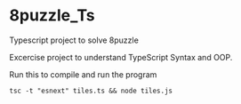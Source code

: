 # 8puzzle_Ts
Typescript project to solve 8puzzle

Excercise project to understand TypeScript Syntax and OOP.

Run this to compile and run the program
``` 
tsc -t "esnext" tiles.ts && node tiles.js 
```


